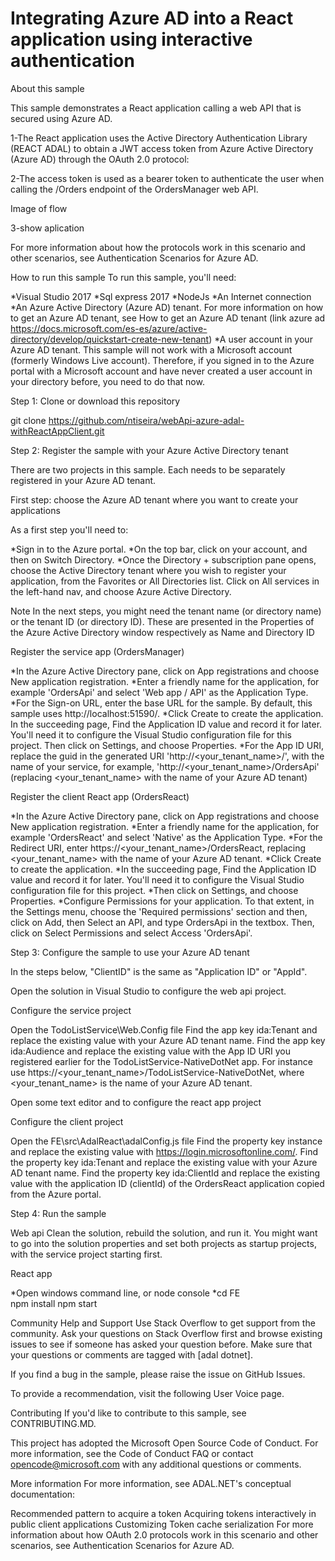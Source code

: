 # Integrating Azure AD into a React application using interactive authentication

About this sample

This sample demonstrates a React application calling a web API that is secured using Azure AD.

1-The React application uses the Active Directory Authentication Library (REACT ADAL) to obtain a JWT access token from Azure Active Directory (Azure AD) through the OAuth 2.0 protocol:

2-The access token is used as a bearer token to authenticate the user when calling the /Orders endpoint of the OrdersManager web API.



Image of flow



3-show aplication





For more information about how the protocols work in this scenario and other scenarios, see Authentication Scenarios for Azure AD.




How to run this sample
To run this sample, you'll need:

*Visual Studio 2017
*Sql express 2017
*NodeJs
*An Internet connection
*An Azure Active Directory (Azure AD) tenant. For more information on how to get an Azure AD tenant, see How to get an Azure AD tenant (link azure ad https://docs.microsoft.com/es-es/azure/active-directory/develop/quickstart-create-new-tenant)
*A user account in your Azure AD tenant. This sample will not work with a Microsoft account (formerly Windows Live account). Therefore, if you signed in to the Azure portal with a Microsoft account and have never created a user account in your directory before, you need to do that now.



Step 1: Clone or download this repository

git clone https://github.com/ntiseira/webApi-azure-adal-withReactAppClient.git


Step 2: Register the sample with your Azure Active Directory tenant

There are two projects in this sample. Each needs to be separately registered in your Azure AD tenant. 

First step: choose the Azure AD tenant where you want to create your applications

As a first step you'll need to:

*Sign in to the Azure portal.
*On the top bar, click on your account, and then on Switch Directory.
*Once the Directory + subscription pane opens, choose the Active Directory tenant where you wish to register your application, from the Favorites or All Directories list.
Click on All services in the left-hand nav, and choose Azure Active Directory.


Note
In the next steps, you might need the tenant name (or directory name) or the tenant ID (or directory ID). These are presented in the Properties of the Azure Active Directory window respectively as Name and Directory ID


Register the service app (OrdersManager)

*In the Azure Active Directory pane, click on App registrations and choose New application registration.
*Enter a friendly name for the application, for example 'OrdersApi' and select 'Web app / API' as the Application Type.
*For the Sign-on URL, enter the base URL for the sample. By default, this sample uses http://localhost:51590/.
*Click Create to create the application.
In the succeeding page, Find the Application ID value and record it for later. You'll need it to configure the Visual Studio configuration file for this project.
Then click on Settings, and choose Properties.
*For the App ID URI, replace the guid in the generated URI 'http://<your_tenant_name>/<guid>', with the name of your service, for example, 'http://<your_tenant_name>/OrdersApi' (replacing <your_tenant_name> with the name of your Azure AD tenant)



Register the client React app (OrdersReact)

*In the Azure Active Directory pane, click on App registrations and choose New application registration.
*Enter a friendly name for the application, for example 'OrdersReact' and select 'Native' as the Application Type.
*For the Redirect URI, enter https://<your_tenant_name>/OrdersReact, replacing <your_tenant_name> with the name of your Azure AD tenant.
*Click Create to create the application.
*In the succeeding page, Find the Application ID value and record it for later. You'll need it to configure the Visual Studio configuration file for this project.
*Then click on Settings, and choose Properties.
*Configure Permissions for your application. To that extent, in the Settings menu, choose the 'Required permissions' section and then, click on Add, then Select an API, and type OrdersApi in the textbox. Then, click on Select Permissions and select Access 'OrdersApi'.


Step 3: Configure the sample to use your Azure AD tenant


In the steps below, "ClientID" is the same as "Application ID" or "AppId".

Open the solution in Visual Studio to configure the web api project.

Configure the service project

Open the TodoListService\Web.Config file
Find the app key ida:Tenant and replace the existing value with your Azure AD tenant name.
Find the app key ida:Audience and replace the existing value with the App ID URI you registered earlier for the TodoListService-NativeDotNet app. For instance use https://<your_tenant_name>/TodoListService-NativeDotNet, where <your_tenant_name> is the name of your Azure AD tenant.

Open some text editor and to configure the react app project

Configure the client project

Open the FE\src\AdalReact\adalConfig.js file
Find the property key instance and replace the existing value with https://login.microsoftonline.com/.
Find the property key ida:Tenant and replace the existing value with your Azure AD tenant name.
Find the property key ida:ClientId and replace the existing value with the application ID (clientId) of the OrdersReact application copied from the Azure portal.

Step 4: Run the sample

Web api
Clean the solution, rebuild the solution, and run it. You might want to go into the solution properties and set both projects as startup projects, with the service project starting first.

React app

*Open windows command line, or node console
*cd FE\
npm install
npm start



Community Help and Support
Use Stack Overflow to get support from the community. Ask your questions on Stack Overflow first and browse existing issues to see if someone has asked your question before. Make sure that your questions or comments are tagged with [adal dotnet].

If you find a bug in the sample, please raise the issue on GitHub Issues.

To provide a recommendation, visit the following User Voice page.

Contributing
If you'd like to contribute to this sample, see CONTRIBUTING.MD.

This project has adopted the Microsoft Open Source Code of Conduct. For more information, see the Code of Conduct FAQ or contact opencode@microsoft.com with any additional questions or comments.


More information
For more information, see ADAL.NET's conceptual documentation:

Recommended pattern to acquire a token
Acquiring tokens interactively in public client applications
Customizing Token cache serialization
For more information about how OAuth 2.0 protocols work in this scenario and other scenarios, see Authentication Scenarios for Azure AD.








